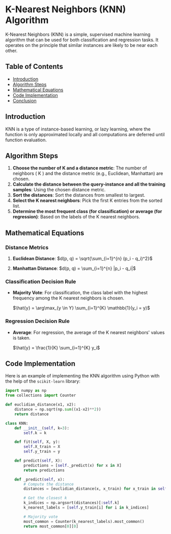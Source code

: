 # K-Nearest Neighbors (KNN) Algorithm

K-Nearest Neighbors (KNN) is a simple, supervised machine learning algorithm that can be used for both classification and regression tasks. It operates on the principle that similar instances are likely to be near each other.

## Table of Contents
- [Introduction](#introduction)
- [Algorithm Steps](#algorithm-steps)
- [Mathematical Equations](#mathematical-equations)
- [Code Implementation](#code-implementation)
- [Conclusion](#conclusion)

## Introduction

KNN is a type of instance-based learning, or lazy learning, where the function is only approximated locally and all computations are deferred until function evaluation. 

## Algorithm Steps

1. **Choose the number of K and a distance metric**: The number of neighbors \( K \) and the distance metric (e.g., Euclidean, Manhattan) are chosen.
2. **Calculate the distance between the query-instance and all the training samples**: Using the chosen distance metric.
3. **Sort the distances**: Sort the distances from smallest to largest.
4. **Select the K nearest neighbors**: Pick the first K entries from the sorted list.
5. **Determine the most frequent class (for classification) or average (for regression)**: Based on the labels of the K nearest neighbors.

## Mathematical Equations

### Distance Metrics

1. **Euclidean Distance**: 
   $d(p, q) = \sqrt{\sum_{i=1}^{n} (p_i - q_i)^2}$
   
2. **Manhattan Distance**: 
   $d(p, q) = \sum_{i=1}^{n} |p_i - q_i|$

### Classification Decision Rule

- **Majority Vote**: For classification, the class label with the highest frequency among the K nearest neighbors is chosen.

   $\hat{y} = \arg\max_{y \in Y} \sum_{i=1}^{K} \mathbb{1}(y_i = y)$

### Regression Decision Rule

- **Average**: For regression, the average of the K nearest neighbors' values is taken.

   $\hat{y} = \frac{1}{K} \sum_{i=1}^{K} y_i$

## Code Implementation

Here is an example of implementing the KNN algorithm using Python with the help of the `scikit-learn` library:

```python
import numpy as np
from collections import Counter

def euclidian_distance(x1, x2):
    distance = np.sqrt(np.sum((x1-x2)**2))
    return distance

class KNN:
    def __init__(self, k=3):
        self.k = k

    def fit(self, X, y):
        self.X_train = X
        self.y_train = y

    def predict(self, X):
        predictions = [self._predict(x) for x in X]
        return predictions

    def _predict(self, x):
        # Compute the distance
        distances = [euclidian_distance(x, x_train) for x_train in self.X_train]

        # Get the closest k
        k_indices = np.argsort(distances)[:self.k]
        k_nearest_labels = [self.y_train[i] for i in k_indices]

        # Majority vote
        most_common = Counter(k_nearest_labels).most_common()
        return most_common[0][0]